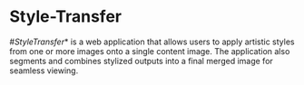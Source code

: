 # Style-Transfer
#*StyleTransfer** is a web application that allows users to apply artistic styles from one or more images onto a single content image. The application also segments and combines stylized outputs into a final merged image for seamless viewing.
